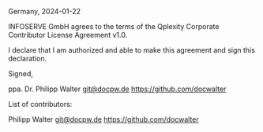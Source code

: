 Germany, 2024-01-22

INFOSERVE GmbH agrees to the terms of the Qplexity Corporate Contributor License
Agreement v1.0.

I declare that I am authorized and able to make this agreement and sign this
declaration.

Signed,

ppa. Dr. Philipp Walter git@docpw.de https://github.com/docwalter

List of contributors:

Philipp Walter git@docpw.de https://github.com/docwalter
